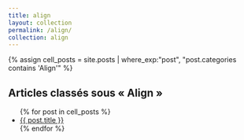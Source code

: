 ```yaml
---
title: align
layout: collection
permalink: /align/
collection: align
---
```


{% assign cell_posts = site.posts | where_exp:"post", "post.categories contains 'Align'" %}

<h2>Articles classés sous « Align »</h2>
<ul>
  {% for post in cell_posts %}
    <li>
      <a href="{{ post.url }}">{{ post.title }}</a>
    </li>
  {% endfor %}
</ul>